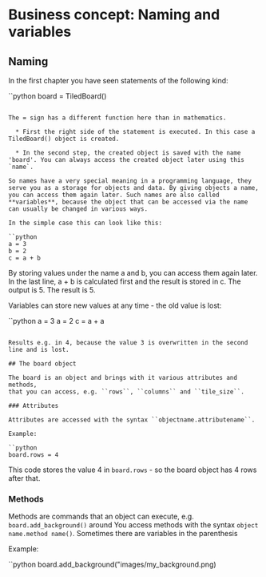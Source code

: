# Business concept: Naming and variables

## Naming
In the first chapter you have seen statements of the following kind:

``python
board = TiledBoard()
```

The = sign has a different function here than in mathematics.

  * First the right side of the statement is executed. In this case a TiledBoard() object is created.

  * In the second step, the created object is saved with the name 'board'. You can always access the created object later using this `name`.

So names have a very special meaning in a programming language, they serve you as a storage for objects and data. By giving objects a name, you can access them again later. Such names are also called **variables**, because the object that can be accessed via the name can usually be changed in various ways.

In the simple case this can look like this:

``python
a = 3
b = 2
c = a + b
```

By storing values under the name a and b, you can access them again later. In the last line, a + b is calculated first and the result is stored in c. The output is 5. The result is 5.

Variables can store new values at any time - the old value is lost:

``python
a = 3
a = 2
c = a + a
```

Results e.g. in 4, because the value 3 is overwritten in the second line and is lost.

## The board object

The board is an object and brings with it various attributes and methods,
that you can access, e.g. ``rows``, ``columns`` and ``tile_size``.

### Attributes

Attributes are accessed with the syntax ``objectname.attributename``.

Example:

``python
board.rows = 4
```

This code stores the value 4 in ``board.rows`` - so the board object has 4 rows after that.

### Methods

Methods are commands that an object can execute, e.g. ``board.add_background()`` around
You access methods with the syntax ``object name.method name()``. Sometimes there are variables in the parenthesis

Example:

``python
board.add_background("images/my_background.png)
```

